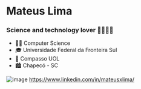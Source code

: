 # Mateus Lima
### Science and technology lover :man_scientist::man_technologist:

- :man_student: Computer Science
- :mortar_board: Universidade Federal da Fronteira Sul
- :office: Compasso UOL
- :cityscape: Chapecó - SC

![image](https://img.shields.io/badge/LinkedIn-0077B5?style=for-the-badge&logo=linkedin&logoColor=white) https://www.linkedin.com/in/mateusxlima/
